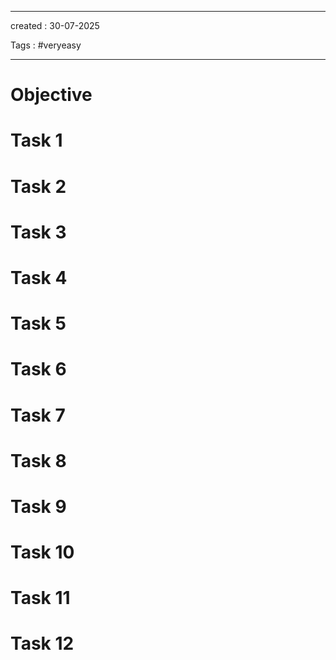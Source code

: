 - - - 
created : 30-07-2025 

Tags : #veryeasy
- - - 
# Objective


# Task 1

# Task 2

# Task 3

# Task 4

# Task 5

# Task 6

# Task 7

# Task 8

# Task 9

# Task 10

# Task 11

# Task 12